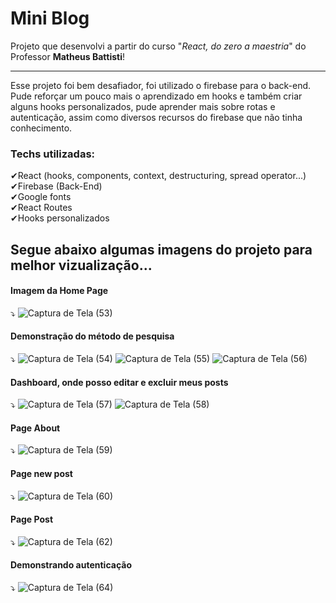 # Mini Blog

Projeto que desenvolvi a partir do curso "<em>React, do zero a maestria</em>" do Professor <strong>Matheus Battisti</strong>! <br>
<hr>
Esse projeto foi bem desafiador, foi utilizado o firebase para o back-end. Pude reforçar um pouco mais o aprendizado em hooks e também criar alguns hooks personalizados, pude aprender mais sobre rotas e autenticação, assim como diversos recursos do firebase que não tinha conhecimento.

### Techs utilizadas: <br>
✔React (hooks, components, context, destructuring, spread operator...) <br>
✔Firebase (Back-End)<br>
✔Google fonts<br>
✔React Routes<br>
✔Hooks personalizados<br>

## Segue abaixo algumas imagens do projeto para melhor vizualização...

#### Imagem da Home Page
⤵
![Captura de Tela (53)](https://user-images.githubusercontent.com/88805398/170366557-7d081aa1-242d-49cd-89e4-a22df77aefe6.png)

#### Demonstração do método de pesquisa
⤵
![Captura de Tela (54)](https://user-images.githubusercontent.com/88805398/170366902-397aab35-8570-43cb-86c5-176b0d0d5ef1.png)
![Captura de Tela (55)](https://user-images.githubusercontent.com/88805398/170366914-7c46c692-03cf-46e9-81b3-2911ebd0f560.png)
![Captura de Tela (56)](https://user-images.githubusercontent.com/88805398/170366922-08d91e54-ee03-4f78-a6b4-38b2d90ebe40.png)

#### Dashboard, onde posso editar e excluir meus posts
⤵
![Captura de Tela (57)](https://user-images.githubusercontent.com/88805398/170367301-648b1176-8b66-4da9-9efb-a4a1b0290fc7.png)
![Captura de Tela (58)](https://user-images.githubusercontent.com/88805398/170367551-afca26e9-75fd-4909-9f40-4f348bf502f1.png)

#### Page About
⤵
![Captura de Tela (59)](https://user-images.githubusercontent.com/88805398/170367937-ff6e4e6c-814c-4f3a-9e50-fff5e8b11b9d.png)

#### Page new post
⤵
![Captura de Tela (60)](https://user-images.githubusercontent.com/88805398/170368015-41dc89e5-4871-4396-ac96-83830df7316b.png)

#### Page Post
⤵
![Captura de Tela (62)](https://user-images.githubusercontent.com/88805398/170368154-b2b09458-a90d-414b-8e9b-0e716e7b1ec7.png)

#### Demonstrando autenticação
⤵
![Captura de Tela (64)](https://user-images.githubusercontent.com/88805398/170368226-dbc30992-7532-4dc6-94a5-1906709102e3.png)

